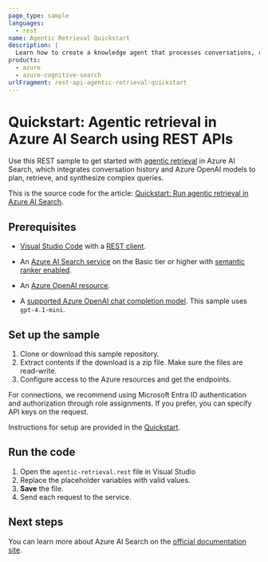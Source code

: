 ```yaml
---
page_type: sample
languages:
  - rest
name: Agentic Retrieval Quickstart
description: |
  Learn how to create a knowledge agent that processes conversations, retrieves information from an Azure AI Search index, and extracts answers using an Azure OpenAI model.
products:
  - azure
  - azure-cognitive-search
urlFragment: rest-api-agentic-retrieval-quickstart
---
```


# Quickstart: Agentic retrieval in Azure AI Search using REST APIs

Use this REST sample to get started with [agentic retrieval](https://learn.microsoft.com/azure/search/search-agentic-retrieval-concept) in Azure AI Search, which integrates conversation history and Azure OpenAI models to plan, retrieve, and synthesize complex queries.

This is the source code for the article: [Quickstart: Run agentic retrieval in Azure AI Search](https://learn.microsoft.com/azure/search/search-get-started-agentic-retrieval).

## Prerequisites

+ [Visual Studio Code](https://code.visualstudio.com/download) with a [REST client](https://marketplace.visualstudio.com/items?itemName=humao.rest-client).

+ An [Azure AI Search service](https://learn.microsoft.com/azure/search/search-create-service-portal) on the Basic tier or higher with [semantic ranker enabled](https://learn.microsoft.com/azure/search/semantic-how-to-enable-disable).

+ An [Azure OpenAI resource](https://learn.microsoft.com/azure/ai-services/openai/how-to/create-resource).

+ A [supported Azure OpenAI chat completion model](https://learn.microsoft.com/azure/search/search-agentic-retrieval-how-to-create#supported-models). This sample uses `gpt-4.1-mini`.

## Set up the sample

1. Clone or download this sample repository.
1. Extract contents if the download is a zip file. Make sure the files are read-write.
1. Configure access to the Azure resources and get the endpoints. 

For connections, we recommend using Microsoft Entra ID authentication and authorization through role assignments. If you prefer, you can specify API keys on the request.

Instructions for setup are provided in the [Quickstart](https://learn.microsoft.com/azure/search/search-get-started-agentic-retrieval). 

## Run the code

1. Open the `agentic-retrieval.rest` file in Visual Studio
1. Replace the placeholder variables with valid values.
1. **Save** the file.
1. Send each request to the service.

## Next steps

You can learn more about Azure AI Search on the [official documentation site](https://learn.microsoft.com/azure/search).
